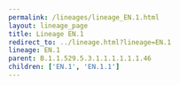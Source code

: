 ```yaml
---
permalink: /lineages/lineage_EN.1.html
layout: lineage_page
title: Lineage EN.1
redirect_to: ../lineage.html?lineage=EN.1
lineage: EN.1
parent: B.1.1.529.5.3.1.1.1.1.1.1.46
children: ['EN.1', 'EN.1.1']
---
```

